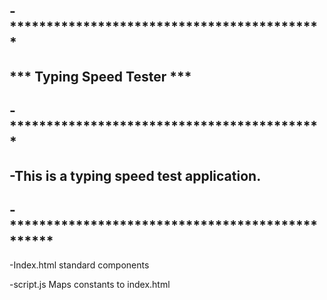 -*******************************************
-
***	Typing Speed Tester	***
-
-*******************************************
-
-This is a typing speed test application.
-
-************************************************
-
-Index.html standard components

-script.js Maps constants to index.html

